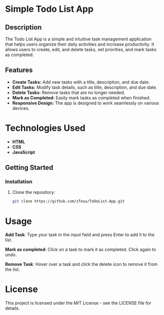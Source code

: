 # Simple Todo List App

## Description

The Todo List App is a simple and intuitive task management application that helps users organize their daily activities and increase productivity. It allows users to create, edit, and delete tasks, set priorities, and mark tasks as completed.

## Features

- **Create Tasks:** Add new tasks with a title, description, and due date.
- **Edit Tasks:** Modify task details, such as title, description, and due date.
- **Delete Tasks:** Remove tasks that are no longer needed.
- **Mark as Completed:** Easily mark tasks as completed when finished.
- **Responsive Design:** The app is designed to work seamlessly on various devices.

# Technologies Used
- **HTML**
- **CSS**
- **JavaScript**
## Getting Started

### Installation

1. Clone the repository:

   ```bash
   git clone https://github.com/zTouu/ToDoList-App.git


# Usage
**Add Task**: Type your task in the input field and press Enter to add it to the list.

**Mark as completed**: Click on a task to mark it as completed. Click again to undo.

**Remove Task**: Hover over a task and click the delete icon to remove it from the list.

# License
This project is licensed under the MIT License - see the LICENSE file for details.
